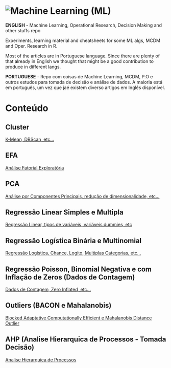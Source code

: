 # ![Machine Learning (ML)](https://mlf6kovmjrtn.i.optimole.com/w:256/h:256/q:mauto/f:avif/https://www.pointstar.com.my/wp-content/uploads/2021/06/menu-AI-icon-b.png)

**ENGLISH** -  Machine Learning, Operational Research, Decision Making and other stuffs repo

Experiments, learning material and cheatsheets for some ML algs, MCDM and Oper. Research in R.

Most of the articles are in Portuguese language. Since there are plenty of that already in English we thought that might be a good contribution to produce in different langs.

**PORTUGUESE** -  Repo com coisas de Machine Learning, MCDM, P.O e outros estudos para tomada de decisão e análise de dados. A maioria está em português, um vez que jaé existem diverso artigos em Inglês disponível.

# **Conteúdo**

## Cluster 
[K-Mean, DBScan, etc...](https://scopinho.github.io/ML/Cluster/Cluster-01.html)

## EFA
[Análise Fatorial Exploratória](https://scopinho.github.io/ML/EFA/EFA-01.html)

## PCA
[Análise por Componentes Principais, redução de dimensionalidade, etc...](https://scopinho.github.io/ML/PCA/PCA-01.html)

## Regressão Linear Simples e Multipla
[Regressão Linear, tipos de variáveis, variáveis dummies, etc ](https://scopinho.github.io/ML/REGRESSAO/RegLinear-01.html)

## Regressão Logística Binária e Multinomial
[Regressão Logística, Chance, Logito, Multiplas Categorias, etc... ](https://scopinho.github.io/ML/REGRESSAO/Reg_Logistica-01-01.html)

## Regressão Poisson, Binomial Negativa e com Inflação de Zeros (Dados de Contagem)
[Dados de Contagem, Zero Inflated, etc...](https://scopinho.github.io/ML/REGRESSAO/Reg_Contagem-01.html)

## Outliers (BACON e Mahalanobis)
[Blocked Adaptative Computationally Efficient e Mahalanobis Distance Outlier](https://scopinho.github.io/ML/BACON/BACON.html)

## AHP (Analise Hierarquica de Processos - Tomada Decisão)
[Analise Hierarquica de Processos](https://scopinho.github.io/ML/AHP/AHP-01.html)
